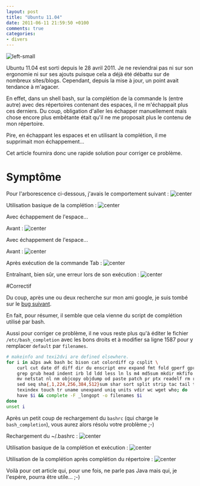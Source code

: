 ```yaml
---
layout: post
title: "Ubuntu 11.04"
date: 2011-06-11 21:59:50 +0100
comments: true
categories: 
- divers
---
```


![left-small](http://2.bp.blogspot.com/-PYGo1WbVX3E/TfOOwCue0II/AAAAAAAAAYE/bP0fMBPp99I/s1600/ubuntuLogo.png)

Ubuntu 11.04 est sorti depuis le 28 avril 2011. Je ne reviendrai pas ni sur son ergonomie ni sur ses ajouts puisque cela a déjà été débattu sur de nombreux sites/blogs. Cependant, depuis la mise à jour, un point avait tendance à m'agacer.

En effet, dans un shell bash, sur la complétion de la commande ls (entre autre) avec des répertoires contenant des espaces, il ne m'échappait plus ces derniers. Du coup, obligation d'aller les échapper manuellement mais chose encore plus embêtante était qu'il ne me proposait plus le contenu de mon répertoire.

Pire, en échappant les espaces et en utilisant la complétion, il me supprimait mon échappement...

Cet article fournira donc une rapide solution pour corriger ce problème.

<!-- more -->

# Symptôme

Pour l'arborescence ci-dessous, j'avais le comportement suivant :
![center](http://1.bp.blogspot.com/-s9j2IBv_w7M/TfODhMgXhYI/AAAAAAAAAXk/imMqhaAW9LY/s1600/ubuntu02.png)

Utilisation basique de la complétion :
![center](http://4.bp.blogspot.com/-YSypzYsV_Zk/TfOBzlrIsVI/AAAAAAAAAXg/-T6-n0Hu5pM/s1600/ubuntu01.png)

Avec échappement de l'espace...

Avant :
![center](http://3.bp.blogspot.com/-YPHW04jHH0s/TfOEEp0gqDI/AAAAAAAAAXo/t8FKxJedORo/s1600/ubuntu03.png)

Avec échappement de l'espace...

Avant :
![center](http://3.bp.blogspot.com/-YPHW04jHH0s/TfOEEp0gqDI/AAAAAAAAAXo/t8FKxJedORo/s1600/ubuntu03.png)

Après exécution de la commande Tab :
![center](http://2.bp.blogspot.com/-MSYG8ZCqVAE/TfOEVNKnNfI/AAAAAAAAAXs/k6heNnlMZhg/s1600/ubuntu04.png)

Entraînant, bien sûr, une erreur lors de son exécution :
![center](http://1.bp.blogspot.com/-qdZH3XNVpns/TfOFJ5O3xYI/AAAAAAAAAXw/2ueSn_2rZ9s/s1600/ubuntu05.png)

#Correctif

Du coup, après une ou deux recherche sur mon ami google, je suis tombé sur le [bug suivant](https://bugs.launchpad.net/ubuntu/+source/bash-completion/+bug/769866).

En fait, pour résumer, il semble que cela vienne du script de complétion utilisé par bash.

Aussi pour corriger ce problème, il ne vous reste plus qu'à éditer le fichier `/etc/bash_completion` avec les bons droits et à modifier sa ligne 1587 pour y remplacer `default` par `filenames`.

```bash
# makeinfo and texi2dvi are defined elsewhere.
for i in a2ps awk bash bc bison cat colordiff cp csplit \
    curl cut date df diff dir du enscript env expand fmt fold gperf gprof \
    grep grub head indent irb ld ldd less ln ls m4 md5sum mkdir mkfifo mknod \
    mv netstat nl nm objcopy objdump od paste patch pr ptx readelf rm rmdir \
    sed seq sha{,1,224,256,384,512}sum shar sort split strip tac tail tee \
    texindex touch tr uname unexpand uniq units vdir wc wget who; do
    have $i && complete -F _longopt -o filenames $i
done
unset i
```
Après un petit coup de rechargement du `bashrc` (qui charge le `bash_completion`), vous aurez alors résolu votre problème ;-)

Rechargement du ~/.bashrc :
![center](http://1.bp.blogspot.com/-_e-p2C3ZNPs/TfOJc6I-LoI/AAAAAAAAAX8/Um_QhF9V_18/s1600/ubuntu09.png)

Utilisation basique de la complétion et exécution :
![center](http://3.bp.blogspot.com/-2wMokee8xhI/TfOJhXsTgiI/AAAAAAAAAYA/FK6AiN7vDfo/s1600/ubuntu08.png)

Utilisation de la complétion après complétion du répertoire :
![center](http://3.bp.blogspot.com/-fSXGkhwkeuE/TfOH-TUEJeI/AAAAAAAAAX4/6K1qhgEIt6U/s1600/ubuntu07.png)

Voilà pour cet article qui, pour une fois, ne parle pas Java mais qui, je l'espère, pourra être utile... ;-)